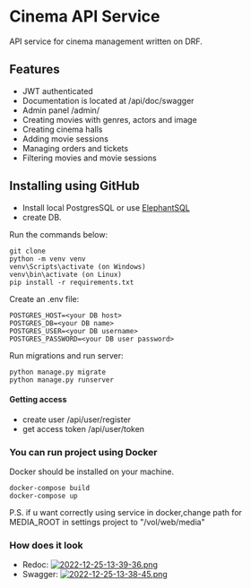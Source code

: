 # Cinema API Service
API service for cinema management written on DRF.

## Features
 - JWT authenticated
 - Documentation is located at /api/doc/swagger
 - Admin panel /admin/
 - Creating movies with genres, actors and image
 - Creating cinema halls
 - Adding movie sessions
 - Managing orders and tickets
 - Filtering movies and movie sessions

## Installing using GitHub
- Install local PostgresSQL or use [ElephantSQL](https://www.elephantsql.com/)
- create DB.

Run the commands below:
```shell
git clone 
python -m venv venv
venv\Scripts\activate (on Windows)
venv\bin\activate (on Linux)
pip install -r requirements.txt
```
Create an .env file:
````
POSTGRES_HOST=<your DB host>
POSTGRES_DB=<your DB name>
POSTGRES_USER=<your DB username>
POSTGRES_PASSWORD=<your DB user password>
````
Run migrations and run server:
````
python manage.py migrate
python manage.py runserver
````

#### Getting access

 - create user /api/user/register
 - get access token /api/user/token



### You can run project using Docker 
Docker should be installed on your machine.

````
docker-compose build
docker-compose up
````

P.S.
if u want correctly using service in docker,change path for MEDIA_ROOT in settings project to 
"/vol/web/media"


### How does it look
- Redoc:
[![2022-12-25-13-39-36.png](https://i.postimg.cc/50T7nDbX/2022-12-25-13-39-36.png)](https://postimg.cc/CBCsKPZ0)
- Swagger:
[![2022-12-25-13-38-45.png](https://i.postimg.cc/02fGNhF7/2022-12-25-13-38-45.png)](https://postimg.cc/6y84jb9Q)